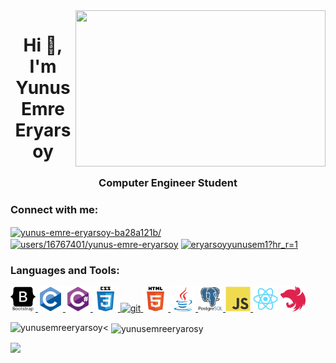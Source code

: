 <img src="https://media.giphy.com/media/IpeYSEZshTefe/giphy.gif" align="right" width="400" height="250"> 



<h1 align="center">Hi 👋, I'm Yunus Emre Eryarsoy</h1>
<h3 align="center">Computer Engineer Student</h3>

<h3 align="left">Connect with me:</h3>
<p align="left">
<a href="https://linkedin.com/in/yunus-emre-eryarsoy-ba28a121b/" target="blank"><img align="center" src="https://raw.githubusercontent.com/rahuldkjain/github-profile-readme-generator/master/src/images/icons/Social/linked-in-alt.svg" alt="yunus-emre-eryarsoy-ba28a121b/" height="30" width="40" /></a>
<a href="https://stackoverflow.com/users/users/16767401/yunus-emre-eryarsoy" target="blank"><img align="center" src="https://raw.githubusercontent.com/rahuldkjain/github-profile-readme-generator/master/src/images/icons/Social/stack-overflow.svg" alt="users/16767401/yunus-emre-eryarsoy" height="30" width="40" /></a>
<a href="https://www.hackerrank.com/eryarsoyyunusem1?hr_r=1" target="blank"><img align="center" src="https://raw.githubusercontent.com/rahuldkjain/github-profile-readme-generator/master/src/images/icons/Social/hackerrank.svg" alt="eryarsoyyunusem1?hr_r=1" height="30" width="40" /></a>
</p>

<h3 align="left">Languages and Tools:</h3>
<p align="left"> <a href="https://getbootstrap.com" target="_blank" rel="noreferrer"> <img src="https://raw.githubusercontent.com/devicons/devicon/master/icons/bootstrap/bootstrap-plain-wordmark.svg" alt="bootstrap" width="40" height="40"/> </a> <a href="https://www.cprogramming.com/" target="_blank" rel="noreferrer"> <img src="https://raw.githubusercontent.com/devicons/devicon/master/icons/c/c-original.svg" alt="c" width="40" height="40"/> </a> <a href="https://www.w3schools.com/cs/" target="_blank" rel="noreferrer"> <img src="https://raw.githubusercontent.com/devicons/devicon/master/icons/csharp/csharp-original.svg" alt="csharp" width="40" height="40"/> </a> <a href="https://www.w3schools.com/css/" target="_blank" rel="noreferrer"> <img src="https://raw.githubusercontent.com/devicons/devicon/master/icons/css3/css3-original-wordmark.svg" alt="css3" width="40" height="40"/> </a> <a href="https://git-scm.com/" target="_blank" rel="noreferrer"> <img src="https://www.vectorlogo.zone/logos/git-scm/git-scm-icon.svg" alt="git" width="40" height="40"/> </a> <a href="https://www.w3.org/html/" target="_blank" rel="noreferrer"> <img src="https://raw.githubusercontent.com/devicons/devicon/master/icons/html5/html5-original-wordmark.svg" alt="html5" width="40" height="40"/> </a> <a href="https://www.java.com" target="_blank" rel="noreferrer"> <img src="https://raw.githubusercontent.com/devicons/devicon/master/icons/java/java-original.svg" alt="java" width="40" height="40"/> </a> 
<a href="https://www.mysql.com/" target="_blank" rel="noreferrer"> <img src="https://raw.githubusercontent.com/devicons/devicon/master/icons/postgresql/postgresql-original-wordmark.svg" alt="postgresql" width="40" height="40"/> </a> 
<a href="https://developer.mozilla.org/en-US/docs/Web/JavaScript" target="_blank" rel="noreferrer"> <img src="https://raw.githubusercontent.com/devicons/devicon/master/icons/javascript/javascript-original.svg" alt="javascript" width="40" height="40"/> </a> 
<img src="https://raw.githubusercontent.com/devicons/devicon/master/icons/react/react-original.svg" alt="react" width="40" height="40"/>
  <a href="https://nestjs.com/" target="_blank" rel="noreferrer"> <img src="https://raw.githubusercontent.com/devicons/devicon/master/icons/nestjs/nestjs-plain.svg" alt="nestjs" width="40" height="40"/> </a> 
</p>



<p align="left">
<p ><img align="left" src="https://github-readme-stats.vercel.app/api/top-langs?username=yunusemreeryarsoy&show_icons=true&locale=en&layout=compact" alt="yunusemreeryarsoy" /></p>
</p>
<p align="right">
<p><&nbsp;<img align="center" src="https://github-readme-stats.vercel.app/api?username=yunusemreeryarsoy&show_icons=true&locale=en" alt="yunusemreeryarosy" /></p>
</p>



<a href="https://visitcount.itsvg.in">
  <img src="https://visitcount.itsvg.in/api?id=yee-dev-web&label=Profile%20Views&pretty=false" />
</a>


